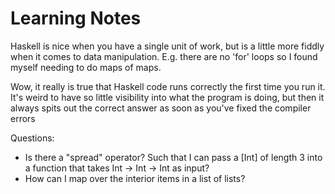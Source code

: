 # Learning Notes

Haskell is nice when you have a single unit of work, but is a little more
fiddly when it comes to data manipulation. E.g. there are no 'for' loops so
I found myself needing to do maps of maps.

Wow, it really is true that Haskell code runs correctly the first time you
run it. It's weird to have so little visibility into what the program is
doing, but then it always spits out the correct answer as soon as you've
fixed the compiler errors

Questions:
- Is there a "spread" operator? Such that I can pass a [Int] of length 3
  into a function that takes Int -> Int -> Int as input?
- How can I map over the interior items in a list of lists?
